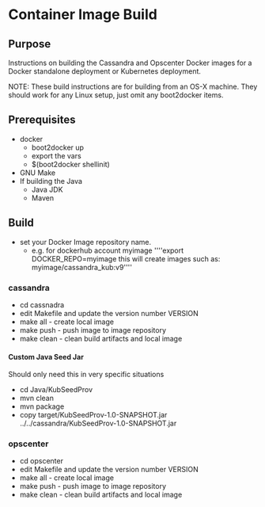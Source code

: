 # Container Image Build

## Purpose
Instructions on building the Cassandra and Opscenter Docker images for a Docker standalone deployment or Kubernetes deployment.

NOTE: These build instructions are for building from an OS-X machine.  They should work for any Linux setup, just omit any boot2docker items.

## Prerequisites
* docker
	* boot2docker up
	* export the vars
	* $(boot2docker shellinit)
* GNU Make
* If building the Java
	* Java JDK
	* Maven

## Build
* set your Docker Image repository name.
	* e.g. for dockerhub account myimage
	''''export DOCKER_REPO=myimage
	this will create images such as:
	myimage/cassandra_kub:v9''''

### cassandra
* cd cassnadra
* edit Makefile and update the version number VERSION
* make all - create local image
* make push - push image to image repository
* make clean - clean build artifacts and local image

#### Custom Java Seed Jar
Should only need this in very specific situations

* cd Java/KubSeedProv
* mvn clean
* mvn package
* copy target/KubSeedProv-1.0-SNAPSHOT.jar ../../cassandra/KubSeedProv-1.0-SNAPSHOT.jar

### opscenter
* cd opscenter
* edit Makefile and update the version number VERSION
* make all - create local image
* make push - push image to image repository
* make clean - clean build artifacts and local image

